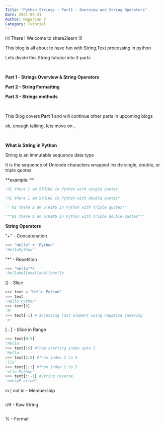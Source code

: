 ```yaml
---
Title: "Python Strings : Part1 - Overview and String Operators"
Date: 2021-09-21
Author: Nagarjun V
Category: Tutorial
---
```




Hi There ! Welcome to share2learn !!! 

This blog is all about to have fun with String,Text processing in python

Lets divide this String tutorial into 3 parts

<br>

**Part 1 - Strings Overview & String Operators**

**Part 2 - String Formatting**

**Part 3 - Strings methods**

<br>

This Blog covers **Part 1** and will continue other parts in upcoming blogs

ok, enough talking, lets move on ,

<br>

**What is String in Python**

String is an immutable sequence data type

It is the sequence of Unicode characters wrapped inside single, double, or triple quotes.

**example: **

```python
'HI there I am STRING in Python with single quotes'

"HI there I am STRING in Python with double quotes" 

'''HI there I am STRING in Python with triple quotes'''

"""HI there I am STRING in Python with triple double-quotes"""
```

**String Operators**

"+" - Concatenation
```python
>>> "Hello" + 'Python'
'HelloPython'
```

"*" - Repetition
```python
>>> "hello"*5
'hellohellohellohellohello'
```

[] - Slice
```python
>>> text = "Hello Python"
>>> text
'Hello Python'
>>> text[0]
'H'
>>> text[-1] # accessing last element using negative indexing
'n'
```

[ : ] -  Slice in Range
```python
>>> text[0:5]
'Hello'
>>> text[:5] #from starting index upto 5
'Hello'
>>> text[2:5] #from index 2 to 5
'llo'
>>> text[1::] #from index 2 to 5
'ello Python'
>>> text[::-1] #String reverse
'nohtyP olleH'
```

in |  not in - Membership 
```python

```

r/R - Raw String
```python

```

% - Format
